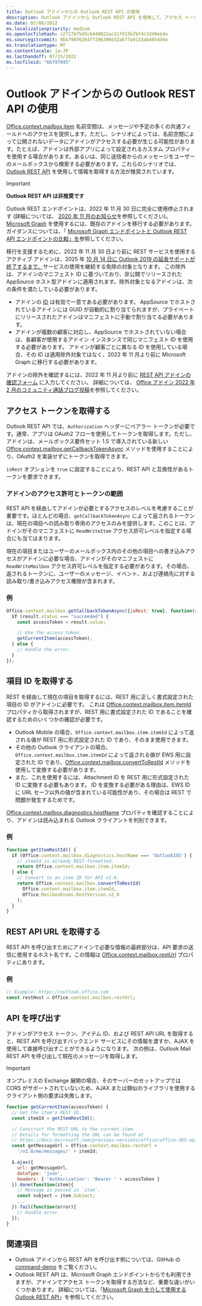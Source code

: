 ```yaml
---
title: Outlook アドインからの Outlook REST API の使用
description: Outlook アドインから Outlook REST API を使用して、アクセス トークンを取得する方法について説明します。
ms.date: 07/08/2022
ms.localizationpriority: medium
ms.openlocfilehash: c2717bf5d3cb440022ac31f815b7bf4c32d9eb4e
ms.sourcegitcommit: 9bb790f6264f7206396b32a677a9133ab4854d4e
ms.translationtype: MT
ms.contentlocale: ja-JP
ms.lasthandoff: 07/15/2022
ms.locfileid: "66797695"
---
```

# <a name="use-the-outlook-rest-apis-from-an-outlook-add-in"></a>Outlook アドインからの Outlook REST API の使用

[Office.context.mailbox.item](/javascript/api/requirement-sets/outlook/preview-requirement-set/office.context.mailbox.item) 名前空間は、メッセージや予定の多くの共通フィールドへのアクセスを提供します。ただし、シナリオによっては、名前空間によって公開されないデータにアドインがアクセスする必要が生じる可能性があります。たとえば、アドインは外部アプリによって設定されるカスタム プロパティを使用する場合があります。あるいは、同じ送信者からのメッセージをユーザーのメールボックスから検索する必要があります。これらのシナリオでは、[Outlook REST API](/outlook/rest) を使用して情報を取得する方法が推奨されています。

> [!IMPORTANT]
> **Outlook REST API は非推奨です**
>
> Outlook REST エンドポイントは、2022 年 11 月 30 日に完全に使用停止されます (詳細については、 [2020 年 11 月のお知らせ](https://developer.microsoft.com/graph/blogs/outlook-rest-api-v2-0-deprecation-notice/)を参照してください)。 [Microsoft Graph](/outlook/rest#outlook-rest-api-via-microsoft-graph) を使用するには、既存のアドインを移行する必要があります。 ガイダンスについては、「 [Microsoft Graph エンドポイントと Outlook REST API エンドポイントの比較」を](/outlook/rest/compare-graph)参照してください。
>
> 移行を支援するために、2022 年 11 月 30 日より前に REST サービスを使用するアクティブ アドインは、2025 年 [10 月 14 日に Outlook 2019 の延長サポートが終了するまで、](/lifecycle/end-of-support/end-of-support-2025)サービスの使用を継続する免除の対象となります。 この除外は、アドインのマニフェスト ID に基づいており、非公開でリリースされた AppSource ホスト型アドインに適用されます。除外対象となるアドインは、次の条件を満たしている必要があります。
>
> - アドインの [ID](/javascript/api/manifest/id) は有効で一意である必要があります。 AppSource でホストされているアドインには GUID が自動的に割り当てられますが、プライベートにリリースされたアドインはマニフェストに手動で割り当てる必要があります。
> - アドインが複数の顧客に対応し、AppSource でホストされていない場合は、各顧客が使用するアドイン インスタンスで同じマニフェスト ID を使用する必要があります。 アドインが顧客ごとに異なる ID を使用している場合、その ID は適用除外対象ではなく、2022 年 11 月より前に Microsoft Graph に移行する必要があります。
>
> アドインの除外を確認するには、2022 年 11 月より前に [REST API アドインの確認フォーム](https://aka.ms/RESTCheck) に入力してください。 詳細については、 [Office アドイン 2022 年 2 月のコミュニティ通話ブログ投稿](https://pnp.github.io/blog/office-add-ins-community-call/office-add-ins-community-call-february-9-2022/)を参照してください。

## <a name="get-an-access-token"></a>アクセス トークンを取得する

Outlook REST API では、`Authorization` ヘッダーにベアラー トークンが必要です。通常、アプリは OAuth2 フローを使用してトークンを取得します。ただし、アドインは、メールボックス要件セット 1.5 で導入されている新しい [Office.context.mailbox.getCallbackTokenAsync](/javascript/api/requirement-sets/outlook/preview-requirement-set/office.context.mailbox#methods) メソッドを使用することにより、OAuth2 を実装せずにトークンを取得できます。

`isRest` オプションを `true` に設定することにより、REST API と互換性があるトークンを要求できます。

### <a name="add-in-permissions-and-token-scope"></a>アドインのアクセス許可とトークンの範囲

REST API を経由してアドインが必要とするアクセスのレベルを考慮することが重要です。ほとんどの場合、`getCallbackTokenAsync` によって返されるトークンは、現在の項目への読み取り専用のアクセスのみを提供します。このことは、アドインがそのマニフェストに `ReadWriteItem` アクセス許可レベルを指定する場合にも当てはまります。

現在の項目またはユーザーのメールボックス内のその他の項目への書き込みアクセスがアドインに必要な場合、アドインがそのマニフェストに `ReadWriteMailbox` アクセス許可レベルを指定する必要があります。その場合、返されるトークンに、ユーザーのメッセージ、イベント、および連絡先に対する読み取り/書き込みアクセス権限が含まれます。

### <a name="example"></a>例

```js
Office.context.mailbox.getCallbackTokenAsync({isRest: true}, function(result){
  if (result.status === "succeeded") {
    const accessToken = result.value;

    // Use the access token.
    getCurrentItem(accessToken);
  } else {
    // Handle the error.
  }
});
```

## <a name="get-the-item-id"></a>項目 ID を取得する

REST を経由して現在の項目を取得するには、REST 用に正しく書式設定された項目の ID がアドインに必要です。 これは [Office.context.mailbox.item.itemId](/javascript/api/requirement-sets/outlook/preview-requirement-set/office.context.mailbox.item#properties) プロパティから取得されますが、REST 用に書式設定された ID であることを確認するためのいくつかの確認が必要です。

- Outlook Mobile の場合、`Office.context.mailbox.item.itemId` によって返される値が REST 用に形式設定された ID であり、そのまま使用できます。
- その他の Outlook クライアントの場合、`Office.context.mailbox.item.itemId` によって返される値が EWS 用に設定された ID であり、[Office.context.mailbox.convertToRestId](/javascript/api/requirement-sets/outlook/preview-requirement-set/office.context.mailbox#methods) メソッドを使用して変換する必要があります。
- また、これを使用するには、Attachment ID を REST 用に形式設定された ID に変換する必要もあります。 ID を変換する必要がある理由は、EWS ID に URL セーフ以外の値が含まれている可能性があり、その場合は REST で問題が発生するためです。

[Office.context.mailbox.diagnostics.hostName](/javascript/api/outlook/office.diagnostics#outlook-office-diagnostics-hostname-member) プロパティを確認することにより、アドインは読み込まれる Outlook クライアントを判別できます。

### <a name="example"></a>例

```js
function getItemRestId() {
  if (Office.context.mailbox.diagnostics.hostName === 'OutlookIOS') {
    // itemId is already REST-formatted.
    return Office.context.mailbox.item.itemId;
  } else {
    // Convert to an item ID for API v2.0.
    return Office.context.mailbox.convertToRestId(
      Office.context.mailbox.item.itemId,
      Office.MailboxEnums.RestVersion.v2_0
    );
  }
}
```

## <a name="get-the-rest-api-url"></a>REST API URL を取得する

REST API を呼び出すためにアドインで必要な情報の最終部分は、API 要求の送信に使用するホスト名です。この情報は [Office.context.mailbox.restUrl](/javascript/api/requirement-sets/outlook/preview-requirement-set/office.context.mailbox#properties) プロパティにあります。

### <a name="example"></a>例

```js
// Example: https://outlook.office.com
const restHost = Office.context.mailbox.restUrl;
```

## <a name="call-the-api"></a>API を呼び出す

アドインがアクセス トークン、アイテム ID、および REST API URL を取得すると、REST API を呼び出すバックエンド サービスにその情報を渡すか、AJAX を使用して直接呼び出すことができるようになります。 次の例は、Outlook Mail REST API を呼び出して現在のメッセージを取得します。

> [!IMPORTANT]
> オンプレミスの Exchange 展開の場合、そのサーバーのセットアップでは CORS がサポートされていないため、AJAX または類似のライブラリを使用するクライアント側の要求は失敗します。

```js
function getCurrentItem(accessToken) {
  // Get the item's REST ID.
  const itemId = getItemRestId();

  // Construct the REST URL to the current item.
  // Details for formatting the URL can be found at
  // https://docs.microsoft.com/previous-versions/office/office-365-api/api/version-2.0/mail-rest-operations#get-messages.
  const getMessageUrl = Office.context.mailbox.restUrl +
    '/v2.0/me/messages/' + itemId;

  $.ajax({
    url: getMessageUrl,
    dataType: 'json',
    headers: { 'Authorization': 'Bearer ' + accessToken }
  }).done(function(item){
    // Message is passed in `item`.
    const subject = item.Subject;
    ...
  }).fail(function(error){
    // Handle error.
  });
}
```

## <a name="see-also"></a>関連項目

- Outlook アドインから REST API を呼び出す例については、GitHub の [command-demo](https://github.com/OfficeDev/outlook-add-in-command-demo) をご覧ください。
- Outlook REST API は、Microsoft Graph エンドポイントからでも利用できますが、アドインでアクセス トークンを取得する方法など、重要な違いがいくつかあります。 詳細については、「[Microsoft Graph を介して使用する Outlook REST API](/outlook/rest/index#outlook-rest-api-via-microsoft-graph)」を参照してください。
